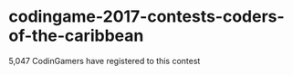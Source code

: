 # codingame-2017-contests-coders-of-the-caribbean
5,047 CodinGamers have registered to this contest

